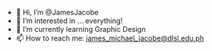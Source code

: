 - 👋 Hi, I’m @JamesJacobe
- 👀 I’m interested in ... everything!
- 🌱 I’m currently learning Graphic Design
- 📫 How to reach me: james_michael_jacobe@dlsl.edu.ph

<!---
JamesJacobe/JamesJacobe is a ✨ special ✨ repository because its `README.md` (this file) appears on your GitHub profile.
You can click the Preview link to take a look at your changes.
--->
